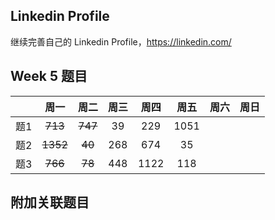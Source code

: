 ## Linkedin Profile

继续完善自己的 Linkedin Profile，https://linkedin.com/

## Week 5 题目
|       | 周一    | 周二   |  周三 |   周四 |   周五  | 周六 |  周日 |
| :----:| :----: | :----:|:----:  |:----: |:----: |:----:|:----: |
| 题1   |~~713~~ |~~747~~|39      |229   |1051    | 
| 题2   |~~1352~~|~~40~~ |268     |674   | 35     |    
| 题3   |~~766~~ |~~78~~ |448     |1122  |118     |    


## 附加关联题目
